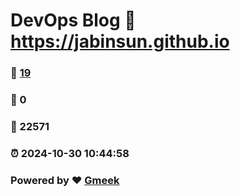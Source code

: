 # DevOps Blog :link: https://jabinsun.github.io 
### :page_facing_up: [19](https://jabinsun.github.io/tag.html) 
### :speech_balloon: 0 
### :hibiscus: 22571 
### :alarm_clock: 2024-10-30 10:44:58 
### Powered by :heart: [Gmeek](https://github.com/Meekdai/Gmeek)
